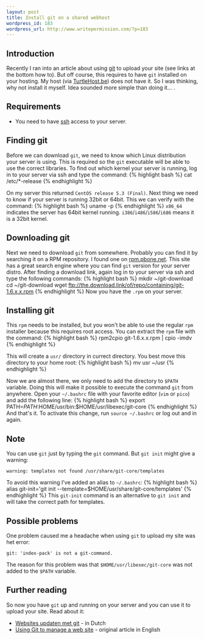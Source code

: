 ```yaml
--- 
layout: post
title: Install git on a shared webhost
wordpress_id: 183
wordpress_url: http://www.writepermission.com/?p=183
---
```

## Introduction
Recently I ran into an article about using [git](http://git-scm.com/) to upload your site (see links at the bottom how to). But off course, this requires to have `git` installed on your hosting. My host (via [TurtleHost.be](http://www.turtlehost.be/)) does not have it. So I was thinking, why not install it myself. Idea sounded more simple than doing it... .

## Requirements
- You need to have [ssh](http://en.wikipedia.org/wiki/Secure_Shell) access to your server.

## Finding git
Before we can download `git`, we need to know which Linux distribution your server is using. This is required so the `git` executable will be able to use the correct libraries.
To find out which kernel your server is running, log in to your server via ssh and type the command:
{% highlight bash %}
cat /etc/*-release
{% endhighlight %}

On my server this returned `CentOS release 5.3 (Final)`.
Next thing we need to know if your server is running 32bit or 64bit. This we can verify with the command:
{% highlight bash %}
uname -p
{% endhighlight %}
`x86_64` indicates the server has 64bit kernel running. `i386`/`i486`/`i586`/`i686` means it is a 32bit kernel.

## Downloading git
Next we need to download `git` from somewhere. Probably you can find it by searching it on a RPM repository. I found one on [rpm.pbone.net](http://rpm.pbone.net/). This site has a great search engine where you can find `git` version for your server distro.
After finding a download link, again log in to your server via ssh and type the following commands:
{% highlight bash %}
mkdir ~/git-download
cd ~/git-download
wget ftp://the.download.link/of/repo/containing/git-1.6.x.x.rpm
{% endhighlight %}
Now you have the `.rpm` on your server.

## Installing git
This `rpm` needs to be installed, but you won't be able to use the regular `rpm` installer because this requires root access.
You can extract the `rpm` file with the command:
{% highlight bash %}
rpm2cpio git-1.6.x.x.rpm | cpio -imdv
{% endhighlight %}

This will create a `usr/` directory in currect directory. You best move this directory to your home root:
{% highlight bash %}
mv usr ~/usr
{% endhighlight %}

Now we are almost there, we only need to add the directory to `$PATH` variable. Doing this will make it possible to execute the command `git` from anywhere.
Open your `~/.bashrc` file with your favorite editor (`vim` or `pico`) and add the following line:
{% highlight bash %}
export PATH=$PATH:$HOME/usr/bin:$HOME/usr/libexec/git-core
{% endhighlight %}
And that's it. To activate this change, run `source ~/.bashrc` or log out and in again.

## Note
You can use `git` just by typing the `git` command. But `git init` might give a warning:

    warning: templates not found /usr/share/git-core/templates

To avoid this warning I've added an alias to `~/.bashrc`:
{% highlight bash %}
alias git-init='git init --template=$HOME/usr/share/git-core/templates'
{% endhighlight %}
This `git-init` command is an alternative to `git init` and will take the correct path for templates.

## Possible problems
One problem caused me a headache when using `git` to upload my site was het error:

    git: 'index-pack' is not a git-command.
The reason for this problem was that `$HOME/usr/libexec/git-core` was not added to the `$PATH` variable.

## Further reading
So now you have `git` up and running on your server and you can use it to upload your site. Read about it:

- [Websites updaten met git](http://www.wolfslittlestore.be/2009/06/websites-updaten-met-git/) - in Dutch
- [Using Git to manage a web site](http://toroid.org/ams/git-website-howto) - original article in English
